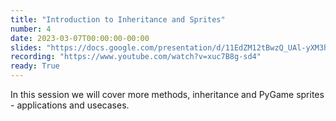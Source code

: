 ```yaml
---
title: "Introduction to Inheritance and Sprites"
number: 4
date: 2023-03-07T00:00:00-00:00
slides: "https://docs.google.com/presentation/d/11EdZM12tBwzQ_UAl-yXM3h4LW7PPM674xczxVCOQNjo/edit?usp=share_link"
recording: "https://www.youtube.com/watch?v=xuc7B8g-sd4"
ready: True
---
```


In this session we will cover more methods, inheritance and PyGame sprites - applications and usecases.
